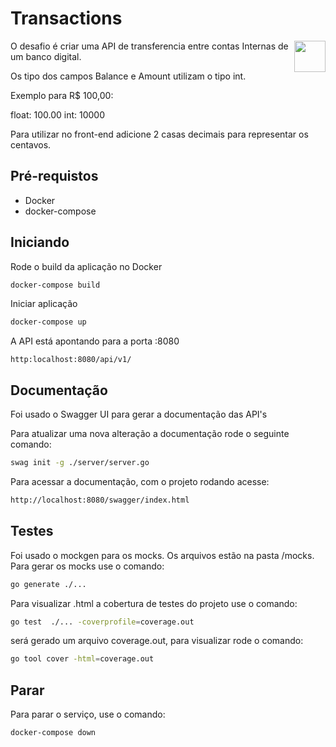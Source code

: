 # Transactions

<img align="right" width="50px" src="https://raw.githubusercontent.com/swaggo/swag/master/assets/swaggo.png">

O desafio é criar uma API de transferencia entre contas Internas de um banco digital.

Os tipo dos campos Balance e Amount utilizam o tipo int. 

Exemplo para R$ 100,00: 

float: 100.00
int: 10000

Para utilizar no front-end adicione 2 casas decimais para representar os centavos. 

## Pré-requistos

- Docker
- docker-compose
## Iniciando

Rode o build da aplicação no Docker

```sh
docker-compose build
```
Iniciar aplicação

```sh
docker-compose up
```

A API está apontando para a porta :8080

```
http:localhost:8080/api/v1/
```

## Documentação

Foi usado o Swagger UI para gerar a documentação das API's

Para atualizar uma nova alteração a documentação rode o seguinte comando: 

```sh
swag init -g ./server/server.go
```

Para acessar a documentação, com o projeto rodando acesse: 
```sh
http://localhost:8080/swagger/index.html
```

## Testes

Foi usado o mockgen para os mocks. Os arquivos estão na pasta /mocks. Para gerar os mocks use o comando: 

```sh
go generate ./...
```

Para visualizar .html a cobertura de testes do projeto use o comando: 

```sh
go test  ./... -coverprofile=coverage.out
```

será gerado um arquivo coverage.out, para visualizar rode o comando: 

```sh
go tool cover -html=coverage.out 
```

## Parar

Para parar o serviço, use o comando: 

```sh
docker-compose down
```

